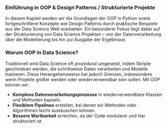 ### Einführung in OOP & Design Patterns / Strukturierte Projekte

In diesem Kapitel werden wir die Grundlagen der OOP in Python sowie fortgeschrittene Konzepte wie Design Patterns durch praktische Beispiele aus der Data Science Welt erarbeiten. Ein besonderer Fokus liegt dabei auf der Strukturierung von Data Science Projekten – von der Datenverarbeitung über die Modellierung bis hin zur Ausgabe der Ergebnisse.

### Warum OOP in Data Science?

Traditionell wird Data Science oft prozedural umgesetzt, indem Skripte geschrieben werden, die schrittweise Daten verarbeiten und Modelle trainieren. Diese Herangehensweise hat jedoch Grenzen, insbesondere wenn Projekte größer werden oder wiederverwendbar sein sollen. Mit OOP können wir:
- **Komplexe Datenverarbeitungsprozesse** in wiederverwendbare Klassen und Methoden kapseln.
- **Flexiblere Pipelines** erstellen, bei denen wir Methoden oder Algorithmen leicht austauschen können.
- **Bessere Wartbarkeit** erreichen, da der Code modularer und klar strukturiert ist.

